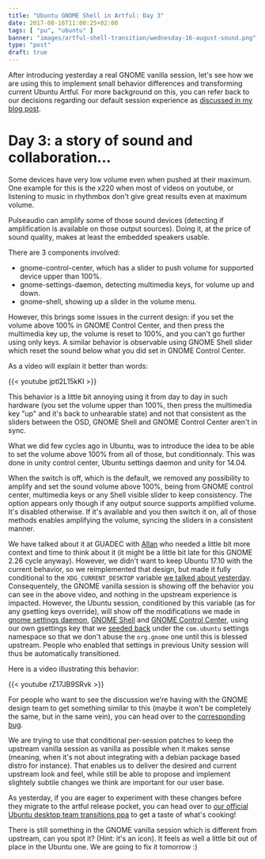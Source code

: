 ```yaml
---
title: "Ubuntu GNOME Shell in Artful: Day 3"
date: 2017-08-16T11:00:25+02:00
tags: [ "pu", "ubuntu" ]
banner: "images/artful-shell-transition/wednesday-16-august-sound.png"
type: "post"
draft: true
---
```


After introducing yesterday a real GNOME vanilla session, let's see how we are using this to implement small behavior differences and transforming current Ubuntu Artful. For more background on this, you can refer back to our decisions regarding our default session experience as [discussed in my blog post](/2017/08/03/ubuntu--guadec-2017-and-plans-for-gnome-shell-migration/).

# Day 3: a story of sound and collaboration…

Some devices have very low volume even when pushed at their maximum. One example for this is the x220 when most of videos on youtube, or listening to music in rhythmbox don't give great results even at maximum volume.

Pulseaudio can amplify some of those sound devices (detecting if amplification is available on those output sources). Doing it, at the price of sound quality, makes at least the embedded speakers usable.

There are 3 components involved:
* gnome-control-center, which has a slider to push volume for supported device upper than 100%.
* gnome-settings-daemon, detecting multimedia keys, for volume up and down.
* gnome-shell, showing up a slider in the volume menu.

However, this brings some issues in the current design: if you set the volume above 100% in GNOME Control Center, and then press the multimedia key up, the volume is reset to 100%, and you can't go further using only keys. A similar behavior is observable using GNOME Shell slider which reset the sound below what you did set in GNOME Control Center.

As a video will explain it better than words:

{{< youtube jptl2L15kKI >}}

This behavior is a little bit annoying using it from day to day in such hardware (you set the volume upper than 100%, then press the multimedia key "up" and it's back to unhearable state) and not that consistent as the sliders between the OSD, GNOME Shell and GNOME Control Center aren't in sync.

What we did few cycles ago in Ubuntu, was to introduce the idea to be able to set the volume above 100% from all of those, but conditionnaly. This was done in unity control center, Ubuntu settings daemon and unity for 14.04.

When the switch is off, which is the default, we removed any possibility to amplify and set the sound volume above 100%, being from GNOME control center, multimedia keys or any Shell visible slider to keep consistency. The option appears only though if any output source supports amplified volume. It's disabled otherwise. If it's available and you then switch it on, all of those methods enables amplifying the volume, syncing the sliders in a consistent manner.

We have talked about it at GUADEC with [Allan](https://blogs.gnome.org/aday/) who needed a little bit more context and time to think about it (it might be a little bit late for this GNOME 2.26 cycle anyway). However, we didn't want to keep Ubuntu 17.10 with the current behavior, so we reimplemented that design, but made it fully conditional to the `XDG_CURRENT_DESKTOP` variable [we talked about yesterday](https://didrocks.fr/2017/08/15/ubuntu-gnome-shell-in-artful-day-2/). Consequentely, the GNOME vanilla session is showing off the behavior you can see in the above video, and nothing in the upstream experience is impacted. However, the Ubuntu session, conditioned by this variable (as for any gsetting keys override), will show off the modifications we made in [gnome settings daemon](https://launchpad.net/ubuntu/+source/gnome-settings-daemon/3.24.3-0ubuntu3), [GNOME Shell](https://launchpad.net/ubuntu/+source/gnome-shell/3.24.3-0ubuntu3) and [GNOME Control Center](https://launchpad.net/ubuntu/+source/gnome-control-center/1:3.24.3-0ubuntu3), using our own gsettings key that we [seeded back](https://launchpad.net/ubuntu/+source/ubuntu-meta/1.394) under the `com.ubuntu` settings namespace so that we don't abuse the `org.gnome` one until this is blessed upstream. People who enabled that settings in previous Unity session will thus be automatically transitioned.

Here is a video illustrating this behavior:

{{< youtube rZ17JB9SRvk >}}

For people who want to see the discussion we're having with the GNOME design team to get something similar to this (maybe it won't be completely the same, but in the same vein), you can head over to the [corresponding bug](https://bugzilla.gnome.org/show_bug.cgi?id=710424).

We are trying to use that conditional per-session patches to keep the upstream vanilla session as vanilla as possible when it makes sense (meaning, when it's not about integrating with a debian package based distro for instance). That enables us to deliver the desired and current upstream look and feel, while still be able to propose and implement slightely subtile changes we think are important for our user base.

As yesterday, if you are eager to experiment with these changes before they migrate to the artful release pocket, you can head over to [our official Ubuntu desktop team transitions ppa](https://launchpad.net/~ubuntu-desktop/+archive/ubuntu/transitions) to get a taste of what's cooking!

There is still something in the GNOME vanilla session which is different from upstream, can you spot it? (Hint: it's an icon). It feels as well a little bit out of place in the Ubuntu one. We are going to fix it tomorrow :)
